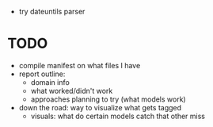- try dateuntils parser

# TODO
- compile manifest on what files I have
- report outline:
    + domain info
    + what worked/didn't work
    + approaches planning to try (what models work)
- down the road: way to visualize what gets tagged
    + visuals: what do certain models catch that other miss
